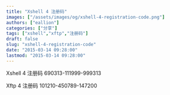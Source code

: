 ```yaml
---
title: "Xshell 4 注册码"
images: ["/assets/images/og/xshell-4-registration-code.png"]
authors: ["eallion"]
categories: ["分享"]
tags: ["xshell","xftp","注册码"]
draft: false
slug: "xshell-4-registration-code"
date: "2015-03-14 09:28:00"
lastmod: "2015-03-14 09:28:00"
---
```


Xshell 4 注册码
690313-111999-999313

Xftp 4 注册码
101210-450789-147200
